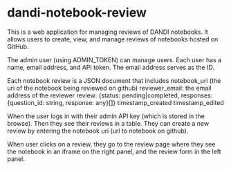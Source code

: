 # dandi-notebook-review

This is a web application for managing reviews of DANDI notebooks. It allows users to create, view, and manage reviews of notebooks hosted on GitHub.

The admin user (using ADMIN_TOKEN) can manage users. Each user has a name, email address, and API token. The email address serves as the ID.

Each notebook review is a JSON document that includes
notebook_uri (the uri of the notebook being reviewed on github)
reviewer_email: the email address of the reviewer
review: {status: pending|completed, responses: {question_id: string, response: any}[]}
timestamp_created
timestamp_edited

When the user logs in with their admin API key (which is stored in the browse). Then they see their reviews in a table. They can create a new review by entering the notebook uri (url to notebook on github).

When user clicks on a review, they go to the review page where they see the notebook in an iframe on the right panel, and the review form in the left panel.